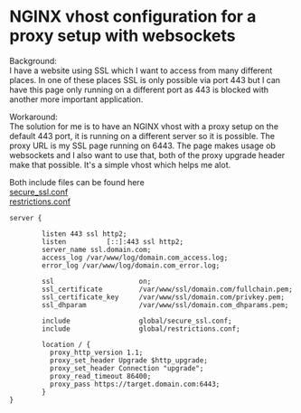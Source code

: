 # NGINX vhost configuration for a proxy setup with websockets

Background:  
I have a website using SSL which I want to access from many different places. In one of these places SSL is only possible via port 443 but I can have this page only running on a different port as 443 is blocked with another more important application.   

Workaround:  
The solution for me is to have an NGINX vhost with a proxy setup on the default 443 port, it is running on a different server so it is possible. The proxy URL is my SSL page running on 6443. The page makes usage ob websockets and I also want to use that, both of the proxy upgrade header make that possible. It's a simple vhost which helps me alot.

Both include files can be found here  
[secure_ssl.conf](https://raw.githubusercontent.com/blacs30/installation-scripts/master/configs/secure_ssl.conf)  
[restrictions.conf](https://raw.githubusercontent.com/blacs30/installation-scripts/master/configs/restrictions.conf)  

```
server {

        listen 443 ssl http2;
        listen          [::]:443 ssl http2;
        server_name ssl.domain.com;
        access_log /var/www/log/domain.com_access.log;
        error_log /var/www/log/domain.com_error.log;

        ssl                     on;
        ssl_certificate         /var/www/ssl/domain.com/fullchain.pem;
        ssl_certificate_key     /var/www/ssl/domain.com/privkey.pem;
        ssl_dhparam             /var/www/ssl/domain.com_dhparams.pem;

        include                 global/secure_ssl.conf;
        include                 global/restrictions.conf;

        location / {
          proxy_http_version 1.1;
          proxy_set_header Upgrade $http_upgrade;
          proxy_set_header Connection "upgrade";
          proxy_read_timeout 86400;
          proxy_pass https://target.domain.com:6443;
        }
}
```
